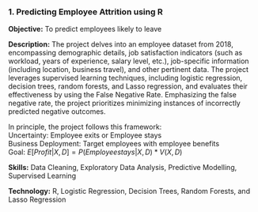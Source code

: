 ### 1. Predicting Employee Attrition using R

**Objective:** To predict employees likely to leave

**Description:** 
The project delves into an employee dataset from 2018, encompassing demographic details, job satisfaction indicators (such as workload, years of experience, salary level, etc.), job-specific information (including location, business travel), and other pertinent data. 
The project leverages supervised learning techniques, including logistic regression, decision trees, random forests, and Lasso regression, and evaluates their effectiveness by using the False Negative Rate. Emphasizing the false negative rate, the project prioritizes minimizing instances of incorrectly predicted negative outcomes.

In principle, the project follows this framework: <br>
Uncertainty: 	Employee exits or Employee stays <br>
Business Deployment: Target employees with employee benefits <br>
Goal: $E[Profit|X,D] = P(Employee stays | X,D) * V(X,D)$

**Skills:** Data Cleaning, Exploratory Data Analysis, Predictive Modelling, Supervised Learning

**Technology:** R, Logistic Regression, Decision Trees, Random Forests, and Lasso Regression
